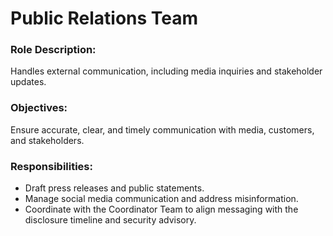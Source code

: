 # Public Relations Team

### Role Description: 
Handles external communication, including media inquiries and stakeholder updates.

### Objectives: 
Ensure accurate, clear, and timely communication with media, customers, and stakeholders.

### Responsibilities: 
- Draft press releases and public statements.
- Manage social media communication and address misinformation.
- Coordinate with the Coordinator Team to align messaging with the disclosure timeline and security advisory.
